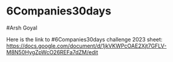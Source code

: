 # 6Companies30days

#Arsh Goyal

Here is the link to #6Companies30days challenge 2023 sheet: 
https://docs.google.com/document/d/1jkVKWPcOAE2Xjt7GFLV-M8N50HygZpWcO26REFa7dZM/edit
